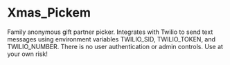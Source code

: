 
# Xmas_Pickem
Family anonymous gift partner picker. Integrates with Twilio to send text messages using environment variables TWILIO_SID, TWILIO_TOKEN, and TWILIO_NUMBER. There is no user authentication or admin controls. Use at your own risk!
